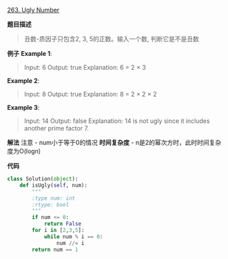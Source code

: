 [263. Ugly Number](https://leetcode.com/problems/ugly-number/description/)

**题目描述**
> 丑数-质因子只包含2, 3, 5的正数。输入一个数, 判断它是不是丑数

**例子**
**Example 1**:
> Input: 6
Output: true
Explanation: 6 = 2 × 3

**Example 2**:
> Input: 8
Output: true
Explanation: 8 = 2 × 2 × 2

**Example 3**:
> Input: 14
Output: false 
Explanation: 14 is not ugly since it includes another prime factor 7.

**解法**
注意 -  num小于等于0的情况
**时间复杂度** - n是2的幂次方时，此时时间复杂度为O(logn)

**代码**
```python
class Solution(object):
    def isUgly(self, num):
        """
        :type num: int
        :rtype: bool
        """
        if num <= 0:
            return False
        for i in [2,3,5]:
            while num % i == 0:
                num //= i
        return num == 1
```